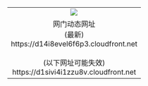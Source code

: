 ﻿<table>
  <tr></tr>
  <tr><td colspan=2 align=center><img src="https://d14i8evel6f6p3.cloudfront.net/Up/oGate.jpg" /></td></tr>
  <tr><td colspan=2 align=center>网门动态网址<br/>(最新)
<br>https://d14i8evel6f6p3.cloudfront.net
<br/><br/>(以下网址可能失效)
<br>https://d1sivi4i1zzu8v.cloudfront.net
    </td>
  </tr>
</table>
